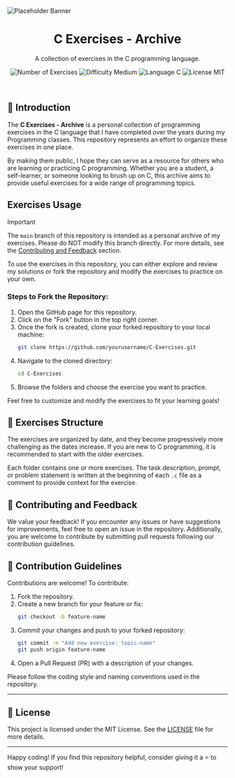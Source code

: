 ![Placeholder Banner](https://placehold.co/1200x340?text=C+Exercises+-+Archive&font=roboto)

<h1 align="center">
   C Exercises - Archive
</h1>

<p align="center">
   A collection of exercises in the C programming language.
</p>

<p align="center">
   <img src="https://img.shields.io/badge/Exercises-100%2B-87D3F8" alt="Number of Exercises">
   <img src="https://img.shields.io/badge/Difficulty-Medium-FFA500" alt="Difficulty Medium">
   <img src="https://img.shields.io/badge/Language-C-00599C" alt="Language C">
   <img src="https://img.shields.io/badge/License-MIT-green" alt="License MIT">
</p>

</br>

## 📖 Introduction
The **C Exercises - Archive** is a personal collection of programming exercises in the C language that I have completed over the years during my Programming classes.
This repository represents an effort to organize these exercises in one place.

By making them public, I hope they can serve as a resource for others who are learning or practicing C programming.
Whether you are a student, a self-learner, or someone looking to brush up on C, this archive aims to provide useful exercises for a wide range of programming topics.

## Exercises Usage
> [!IMPORTANT]
> The `main` branch of this repository is intended as a personal archive of my exercises. Please do NOT modify this branch directly.
> For more details, see the [Contributing and Feedback](#💬-contributing-and-feedback) section.

To use the exercises in this repository, you can either explore and review my solutions or fork the repository and modify the exercises to practice on your own.

### Steps to Fork the Repository:
1. Open the GitHub page for this repository.
2. Click on the "Fork" button in the top right corner.
3. Once the fork is created, clone your forked repository to your local machine:
   ```bash
   git clone https://github.com/yourusername/C-Exercises.git
   ```
4. Navigate to the cloned directory:
   ```bash
   cd C-Exercises
   ```
5. Browse the folders and choose the exercise you want to practice.

Feel free to customize and modify the exercises to fit your learning goals!

## 📂 Exercises Structure
The exercises are organized by date, and they become progressively more challenging as the dates increase. If you are new to C programming, it is recommended to start with the older exercises.

Each folder contains one or more exercises. The task description, prompt, or problem statement is written at the beginning of each `.c` file as a comment to provide context for the exercise.

## 💬 Contributing and Feedback
We value your feedback! If you encounter any issues or have suggestions for improvements, feel free to open an issue in the repository. Additionally, you are welcome to contribute by submitting pull requests following our contribution guidelines.

## 🤝 Contribution Guidelines
Contributions are welcome! To contribute:
1. Fork the repository.
2. Create a new branch for your feature or fix:
   ```bash
   git checkout -b feature-name
   ```
3. Commit your changes and push to your forked repository:
   ```bash
   git commit -m "Add new exercise: topic-name"
   git push origin feature-name
   ```
4. Open a Pull Request (PR) with a description of your changes.

Please follow the coding style and naming conventions used in the repository.

---

## 📄 License
This project is licensed under the MIT License. See the [LICENSE](LICENSE) file for more details.

---

Happy coding! If you find this repository helpful, consider giving it a ⭐ to show your support!
